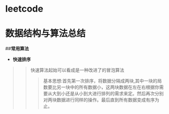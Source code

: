 # leetcode
数据结构与算法总结
===========

##__常用算法__
* __快速排序__  
>>快速算法起始可以看成是一种改进了的冒泡算法
>>>基本思想:首先第一次排序，将数据分隔成两块,其中一块的局数要比另一块中的所有数据小，这两块数据在左在右根据你需要从大到小还是从小到大进行排列的需求来定。然后再次分别对两块数据进行同样的操作。最后直到所有数据变成有序为止。     





